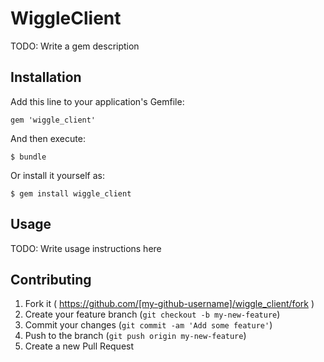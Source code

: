 # WiggleClient

TODO: Write a gem description

## Installation

Add this line to your application's Gemfile:

    gem 'wiggle_client'

And then execute:

    $ bundle

Or install it yourself as:

    $ gem install wiggle_client

## Usage

TODO: Write usage instructions here

## Contributing

1. Fork it ( https://github.com/[my-github-username]/wiggle_client/fork )
2. Create your feature branch (`git checkout -b my-new-feature`)
3. Commit your changes (`git commit -am 'Add some feature'`)
4. Push to the branch (`git push origin my-new-feature`)
5. Create a new Pull Request
